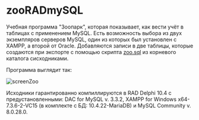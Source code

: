 # zooRADmySQL

Учебная программа "Зоопарк", которая показывает, как вести учёт в таблицах с применением MySQL. Есть возможность выбора из двух экземпляров серверов MySQL, один из которых был установлен с XAMPP, а второй от Oracle. Добавляются записи в две таблицы, которые создаются при экспорте с помощью скрипта [zoo.sql](https://github.com/alex1543/zooRADmySQL/files/8237764/zoo.sql.txt) из корневого каталога сисходниками.

Программа выглядит так:

![screenZoo](https://user-images.githubusercontent.com/10297748/158021404-023645a8-dfeb-40f4-b557-a8b99b58ead9.png)

Исходники гарантированно компиллируются в RAD Delphi 10.4 с предустановленными: DAC for MySQL v. 3.3.2, XAMPP for Windows x64-7.3.6-2-VC15 (в комплекте с БД: 10.4.22-MariaDB) и MySQL Community v. 8.0.28.0.
